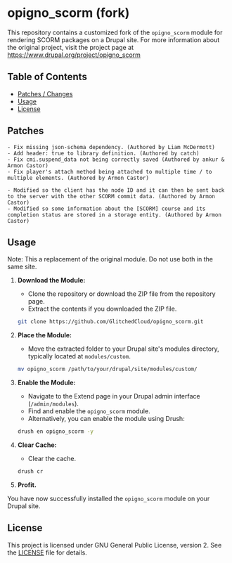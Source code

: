 # opigno_scorm (fork)

This repository contains a customized fork of the `opigno_scorm` module for rendering SCORM packages on a Drupal site.
For more information about the original project, visit the project page at https://www.drupal.org/project/opigno_scorm

## Table of Contents

- [Patches / Changes](#patches)
- [Usage](#usage)
- [License](#license)

## Patches
    - Fix missing json-schema dependency. (Authored by Liam McDermott)
    - Add header: true to library definition. (Authored by catch)
    - Fix cmi.suspend_data not being correctly saved (Authored by ankur & Armon Castor)
    - Fix player's attach method being attached to multiple time / to multiple elements. (Authored by Armon Castor)

    - Modified so the client has the node ID and it can then be sent back to the server with the other SCORM commit data. (Authored by Armon Castor)
    - Modified so some information about the [SCORM] course and its completion status are stored in a storage entity. (Authored by Armon Castor)
## Usage
Note: This a replacement of the original module. Do not use both in the same site. 

1. **Download the Module:**
    - Clone the repository or download the ZIP file from the repository page.
    - Extract the contents if you downloaded the ZIP file.

    ```bash
    git clone https://github.com/GlitchedCloud/opigno_scorm.git
    ```

2. **Place the Module:**
    - Move the extracted folder to your Drupal site's modules directory, typically located at `modules/custom`.

    ```bash
    mv opigno_scorm /path/to/your/drupal/site/modules/custom/
    ```

3. **Enable the Module:**
    - Navigate to the Extend page in your Drupal admin interface (`/admin/modules`).
    - Find and enable the `opigno_scorm` module.
    - Alternatively, you can enable the module using Drush:

    ```bash
    drush en opigno_scorm -y
    ```

4. **Clear Cache:**
    - Clear the cache.

    ```bash
    drush cr
    ```

5. **Profit.**

You have now successfully installed the `opigno_scorm` module on your Drupal site.

## License

This project is licensed under GNU General Public License, version 2. See the [LICENSE](LICENSE.md) file for details.